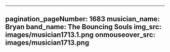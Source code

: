 ------
pagination_pageNumber: 1683
musician_name: Bryan
band_name: The Bouncing Souls
img_src: images/musician1713.1.png
onmouseover_src: images/musician1713.png
------